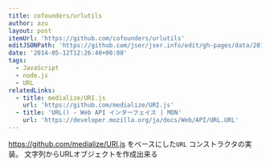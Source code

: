 ```yaml
---
title: cofounders/urlutils
author: azu
layout: post
itemUrl: 'https://github.com/cofounders/urlutils'
editJSONPath: 'https://github.com/jser/jser.info/edit/gh-pages/data/2014/05/index.json'
date: '2014-05-12T12:26:40+00:00'
tags:
  - JavaScript
  - node.js
  - URL
relatedLinks:
  - title: medialize/URI.js
    url: 'https://github.com/medialize/URI.js'
  - title: 'URL() - Web API インターフェイス | MDN'
    url: 'https://developer.mozilla.org/ja/docs/Web/API/URL.URL'
---
```

https://github.com/medialize/URI.js をベースにした`URL` コンストラクタの実装。
文字列からURLオブジェクトを作成出来る
